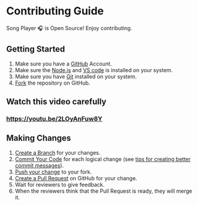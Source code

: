 # Contributing Guide
 Song Player 🎧 is Open Source! Enjoy contributing.

## Getting Started
1. Make sure you have a <a href="https://github.com">GitHub</a> Account.
2. Make sure the <a href="https://nodejs.org/en/download/">Node.js</a> and <a href="https://github.com">VS code</a> is installed on your system.
3. Make sure you have <a href="https://git-scm.com/downloads">Git</a> installed on your system.
4. <a href="https://docs.github.com/en/get-started/quickstart/fork-a-repo">Fork</a> the repository on GitHub.

## Watch this video carefully

### https://youtu.be/2LOyAnFuw8Y

## Making Changes
1. <a href="https://help.github.com/articles/creating-and-deleting-branches-within-your-repository">Create a Branch</a> for your changes.
2. <a href="http://git-scm.com/book/en/Git-Basics-Recording-Changes-to-the-Repository">Commit Your Code</a> for each logical change (see <a href="http://robots.thoughtbot.com/5-useful-tips-for-a-better-commit-message">tips for creating better commit messages</a>).
3. <a href="https://help.github.com/articles/pushing-to-a-remote">Push your change</a> to your fork.
4. <a href="https://help.github.com/articles/creating-a-pull-request">Create a Pull Request</a> on GitHub for your change.
5. Wait for reviewers to give feedback.
6. When the reviewers think that the Pull Request is ready, they will merge it.
